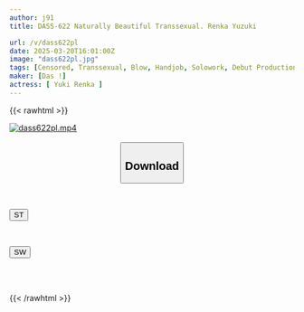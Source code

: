```yaml
---
author: j91
title: DASS-622 Naturally Beautiful Transsexual. Renka Yuzuki

url: /v/dass622pl
date: 2025-03-20T16:01:00Z
image: "dass622pl.jpg"
tags: [Censored, Transsexual, Blow, Handjob, Solowork, Debut Production	]
maker: [Das !]
actress: [ Yuki Renka ]
---
```



{{< rawhtml >}}

<div class="video" data-videoid="RyqxK8a9gJTXQv">
    <a href="javascript:;">
        <img src="/v/dass622pl/dass622pl.jpg" width="WIDTH" height="HEIGHT" alt="dass622pl.mp4" loading="lazy">
    </a>
</div>

<script type="text/javascript" src="https://j91.asia/asset/on-demand-st.js"></script>

<br>
  <link rel="stylesheet" href="https://j91.asia/asset/bs5.css">
  
  <center>
  <button class="btn btn-primary" type="button" data-bs-toggle="collapse" data-bs-target=".multi-collapse" aria-expanded="false" aria-controls="multiCollapseExample1 multiCollapseExample2"><h2>Download</h2></button></center>
</p>
<div class="row">
  <div class="col">
    <div class="collapse multi-collapse" id="multiCollapseExample1">
      <div class="card card-body">
	      	      <br>
<div class="buttons">  
<p><a href="/v/dass622pl/st.html" target="_blank"><button class="btn-hover color-3"><i class="fa fa-download"></i> ST</button></a></p></div>
    </div>
  </div>
</div>
  <div class="col">
    <div class="collapse multi-collapse" id="multiCollapseExample2">
      <div class="card card-body">
	      <br>
<div class="buttons">
<p><a href="/v/dass622pl/sw.html" target="_blank"><button class="btn-hover color-2"><i class="fa fa-download"></i> SW</button></a></p></div>
<br><br>
      </div>
    </div>
  </div>
</div>

{{< /rawhtml >}}